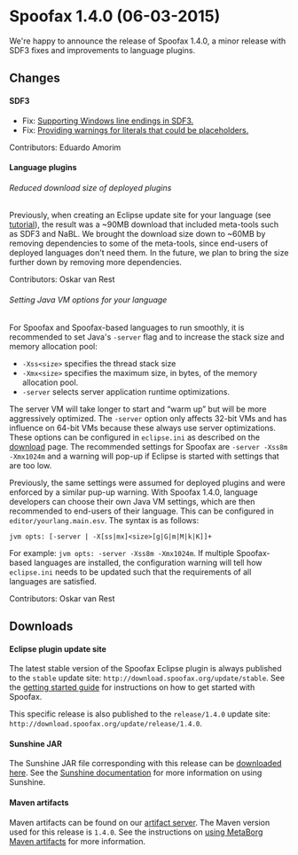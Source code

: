 # Spoofax 1.4.0 (06-03-2015)

We're happy to announce the release of Spoofax 1.4.0, a minor release with SDF3 fixes and improvements to language plugins.

## Changes

#### SDF3

* Fix: [Supporting Windows line endings in SDF3.](http://yellowgrass.org/issue/SDF/77)
* Fix: [Providing warnings for literals that could be placeholders.](http://yellowgrass.org/issue/SDF/86)

Contributors: Eduardo Amorim


#### Language plugins

###### Reduced download size of deployed plugins

Previously, when creating an Eclipse update site for your language (see [tutorial](http://metaborg.org/spoofax/tour/##plugin-deployment)), the result was a ~90MB download that included meta-tools such as SDF3 and NaBL. We brought the download size down to ~60MB by removing dependencies to some of the meta-tools, since end-users of deployed languages don't need them. In the future, we plan to bring the size further down by removing more dependencies.


Contributors: Oskar van Rest

###### Setting Java VM options for your language

For Spoofax and Spoofax-based languages to run smoothly, it is recommended to set Java's `-server` flag and to increase the stack size and memory allocation pool:

* `-Xss<size>` specifies the thread stack size
* `-Xmx<size>` specifies the maximum size, in bytes, of the memory allocation pool.
* `-server` selects server application runtime optimizations.

The server VM will take longer to start and “warm up” but will be more aggressively optimized. The `-server`  option only affects 32-bit VMs and has influence on 64-bit VMs because these always use server optimizations. These options can be configured in `eclipse.ini` as described on the [download](http://metaborg.org/download/) page. The recommended settings for Spoofax are `-server -Xss8m -Xmx1024m` and a warning will pop-up if Eclipse is started with settings that are too low.

Previously, the same settings were assumed for deployed plugins and were enforced by a similar pup-up warning. With Spoofax 1.4.0, language developers can choose their own Java VM settings, which are then recommended to end-users of their language. This can be configured in `editor/yourlang.main.esv`. The syntax is as follows:

```
jvm opts: [-server | -X[ss|mx]<size>[g|G|m|M|k|K]]+
```

For example: `jvm opts: -server -Xss8m -Xmx1024m`. If multiple Spoofax-based languages are installed, the configuration warning will tell how `eclipse.ini` needs to be updated such that the requirements of all languages are satisfied.


Contributors: Oskar van Rest

## Downloads

#### Eclipse plugin update site

The latest stable version of the Spoofax Eclipse plugin is always published to the `stable` update site: `http://download.spoofax.org/update/stable`. See the [getting started guide](../../langdev/start.md) for instructions on how to get started with Spoofax.

This specific release is also published to the `release/1.4.0` update site: `http://download.spoofax.org/update/release/1.4.0`.

#### Sunshine JAR

The Sunshine JAR file corresponding with this release can be [downloaded here](http://download.spoofax.org/update/release/1.4.0/sunshine.jar). See the [Sunshine documentation](http://metaborg.org/spoofax/sunshine) for more information on using Sunshine.

#### Maven artifacts

Maven artifacts can be found on our [artifact server](http://artifacts.metaborg.org/content/repositories/releases/org/metaborg/). The Maven version used for this release is `1.4.0`. See the instructions on [using MetaBorg Maven artifacts](../../dev/maven.md) for more information.

